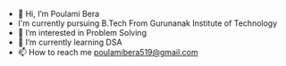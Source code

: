 - 👋 Hi, I’m Poulami Bera
- I'm currently pursuing B.Tech From Gurunanak Institute of Technology
- 👀 I’m interested in Problem Solving
- 🌱 I’m currently learning DSA
- 📫 How to reach me poulamibera519@gmail.com

<!---
Poulami-17/Poulami-17 is a ✨ special ✨ repository because its `README.md` (this file) appears on your GitHub profile.
You can click the Preview link to take a look at your changes.
--->
